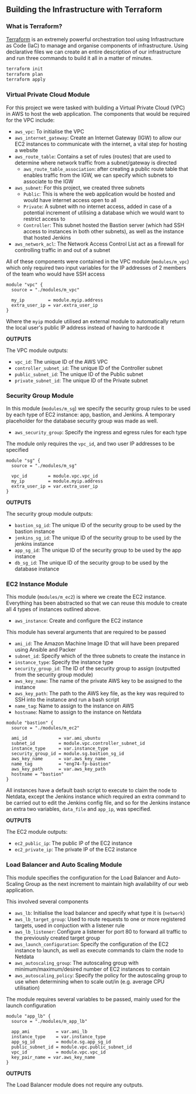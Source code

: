 ## Building the Infrastructure with Terraform

### What is Terraform?

[Terraform](https://www.terraform.io/) is an extremely powerful orchestration tool using Infrastructure as Code (IaC) to manage and organise components of infrastructure. Using declarative files we can create an entire description of our infrastructure and  run three commands to build it all in a matter of minutes.
```bash
terraform init
terraform plan
terraform apply
```
### Virtual Private Cloud Module

For this project we were tasked with building a Virtual Private Cloud (VPC) in AWS to host the web application. The components that would be required for the VPC include:
- ``aws_vpc``: To initialise the VPC
- ``aws_internet_gateway``: Create an Internet Gateway (IGW) to allow our EC2 instances to communicate with the internet, a vital step for hosting a website
- ``aws_route_table``: Contains a set of rules (routes) that are used to determine where network traffic from a subnet/gateway is directed
    - ``aws_route_table_association``: after creating a public route table that enables traffic from the IGW, we can specify which subnets to associate to the IGW
- ``aws_subnet``: For this project, we created three subnets
    - ``Public``: This is where the web application would be hosted and would have internet access open to all
    - ``Private``: A subnet with no internet access, added in case of a potential increment of utilising a database which we would want to restrict access to
    - ``Controller``: This subnet hosted the Bastion server (which had SSH access to instances in both other subnets), as well as the instance that hosted Jenkins
- ``aws_network_acl``: The Network Access Control List act as a firewall for controlling traffic in and out of a subnet

All of these components were contained in the VPC module (``modules/m_vpc``) which only required two input variables for the IP addresses of 2 members of the team who would have SSH access
```
module "vpc" {
  source = "./modules/m_vpc"

  my_ip         = module.myip.address
  extra_user_ip = var.extra_user_ip
}
```
Where the ``myip`` module utilised an external module to automatically return the local user's public IP address instead of having to hardcode it

**OUTPUTS**

The VPC module outputs:
- ``vpc_id``: The unique ID of the AWS VPC
- ``controller_subnet_id``: The unique ID of the Controller subnet
- ``public_subnet_id``: The unique ID of the Public subnet
- ``private_subnet_id``: The unique ID of the Private subnet

### Security Group Module

In this module (``modules/m_sg``) we specify the security group rules to be used by each type of EC2 instance: app, bastion, and Jenkins. A temporary placeholder for the database security group was made as well.

- ``aws_security_group``: Specify the ingress and egress rules for each type

The module only requires the ``vpc_id``, and two user IP addresses to be specified
```
module "sg" {
  source = "./modules/m_sg"

  vpc_id        = module.vpc.vpc_id
  my_ip         = module.myip.address
  extra_user_ip = var.extra_user_ip
}
```

**OUTPUTS**

The security group module outputs: 
- ``bastion_sg_id``: The unique ID of the security group to be used by the bastion instance
- ``jenkins_sg_id``: The unique ID of the security group to be used by the jenkins instance
- ``app_sg_id``: The unique ID of the security group to be used by the app instance
- ``db_sg_id``: The unique ID of the security group to be used by the database instance

### EC2 Instance Module

This module (``modules/m_ec2``) is where we create the EC2 instance. Everything has been abstracted so that we can reuse this module to create all 4 types of instances outlined above. 

- ``aws_instance``: Create and configure the EC2 instance

This module has several arguments that are required to be passed
- ``ami_id``: The Amazon Machine Image ID that will have been prepared using Ansible and Packer
- ``subnet_id``: Specify which of the three subnets to create the instance in
- ``instance_type``: Specify the instance type 
- ``security_group_id``: The ID of the security group to assign (outputted from the security group module)
- ``aws_key_name``: The name of the private AWS key to be assigned to the instance
- ``aws_key_path``: The path to the AWS key file, as the key was required to SSH into the instance and run a bash script
- ``name_tag``: Name to assign to the instance on AWS
- ``hostname``: Name to assign to the instance on Netdata
```
module "bastion" {
  source = "./modules/m_ec2"

  ami_id            = var.ami_ubuntu
  subnet_id         = module.vpc.controller_subnet_id
  instance_type     = var.instance_type
  security_group_id = module.sg.bastion_sg_id
  aws_key_name      = var.aws_key_name
  name_tag          = "eng74-fp-bastion"
  aws_key_path      = var.aws_key_path
  hostname = "bastion"
}
```
All instances have a default bash script to execute to claim the node to Netdata, except the Jenkins instance which required an extra command to be carried out to edit the Jenkins config file, and so for the Jenkins instance an extra two variables, ``data_file`` and ``app_ip``, was specified.

**OUTPUTS**

The EC2 module outputs:
- ``ec2_public_ip``: The public IP of the EC2 instance
- ``ec2_private_ip``: The private IP of the EC2 instance

### Load Balancer and Auto Scaling Module

This module specifies the configuration for the Load Balancer and Auto-Scaling Group as the next increment to maintain high availability of our web application.

This involved several components
- ``aws_lb``: Initialise the load balancer and specify what type it is (``network``)
- ``aws_lb_target_group``: Used to route requests to one or more registered targets, used in conjuction with a listener rule
- ``aws_lb_listener``: Configure a listener for port 80 to forward all traffic to the previously created target group
- ``aws_launch_configuration``: Specify the configuration of the EC2 instance to launch, as well as execute commands to claim the node to Netdata
- ``aws_autoscaling_group``: The autoscaling group with minimum/maximum/desired number of EC2 instances to contain
- ``aws_autoscaling_policy``: Specify the policy for the autoscaling group to use when determining when to scale out/in (e.g. average CPU utilisation)

The module requires several variables to be passed, mainly used for the launch configuration
```
module "app_lb" {
  source = "./modules/m_app_lb"

  app_ami          = var.ami_lb
  instance_type    = var.instance_type
  app_sg_id        = module.sg.app_sg_id
  public_subnet_id = module.vpc.public_subnet_id
  vpc_id           = module.vpc.vpc_id
  key_pair_name = var.aws_key_name
}
```

**OUTPUTS**

The Load Balancer module does not require any outputs.